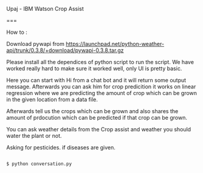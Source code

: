 Upaj - IBM Watson Crop Assist

===

How to :

Download pywapi from https://launchpad.net/python-weather-api/trunk/0.3.8/+download/pywapi-0.3.8.tar.gz

Please install all the dependices of python script to run the script. We have worked really hard to make sure it worked well, only UI is pretty basic. 

Here you can start with Hi from a chat bot and it will return some output message. Afterwards you can ask him for crop predicition it works on linear regression where we are predicting the amount of crop which can be grown in the given location from a data file.

Afterwards tell us the crops which can be grown and also shares the amount of prdocution which can be predicted if that crop can be grown.

You can ask weather details from the Crop assist and weather you should water the plant or not.

Asking for pesticides. if diseases are given.



```

$ python conversation.py
```
